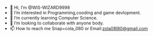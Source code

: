 - 👋 Hi, I’m @WIS-WIZARD9998
- 👀 I’m interested in Programming,cooding and game devlopment.
- 🌱 I’m currently learning Computer Science.
- 💞️ I’m looking to collaborate with anyone body.
- 📫 How to reach me Snap=cola_080 or Email:zola08l80@gmail.com

<!---
WIS-WIZARD9998/WIS-WIZARD9998 is a ✨ special ✨ repository because its `README.md` (this file) appears on your GitHub profile.
You can click the Preview link to take a look at your changes.
--->
